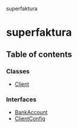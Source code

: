superfaktura

# superfaktura

## Table of contents

### Classes

- [Client](classes/Client.md)

### Interfaces

- [BankAccount](interfaces/BankAccount.md)
- [ClientConfig](interfaces/ClientConfig.md)
